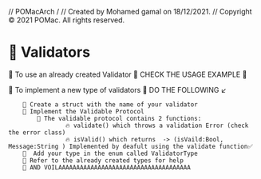 // POMacArch
/
//  Created by Mohamed gamal on 18/12/2021.
//  Copyright © 2021 POMac. All rights reserved.
# 💎  Validators 

🍿 To use an already created Validator 🍿 CHECK THE USAGE EXAMPLE 🔼

🍿 To implement  a new type of validators  🍿 DO THE FOLLOWING ↙️
        
        🚀 Create a struct with the name of your validator
        🚀 Implement the Validable Protocol 
            🧨 The validable protocol contains 2 functions:
                    🔥 validate() which throws a validation Error (check the error class)
                    🔥 isValid() which returns  -> (isVaild:Bool, Message:String ) Implemented by deafult using the validate function✅
        🚀  Add your type in the enum called ValidatorType
        🚀 Refer to the already created types for help
        🚀 AND VOILAAAAAAAAAAAAAAAAAAAAAAAAAAAAAAAAAAAAA

